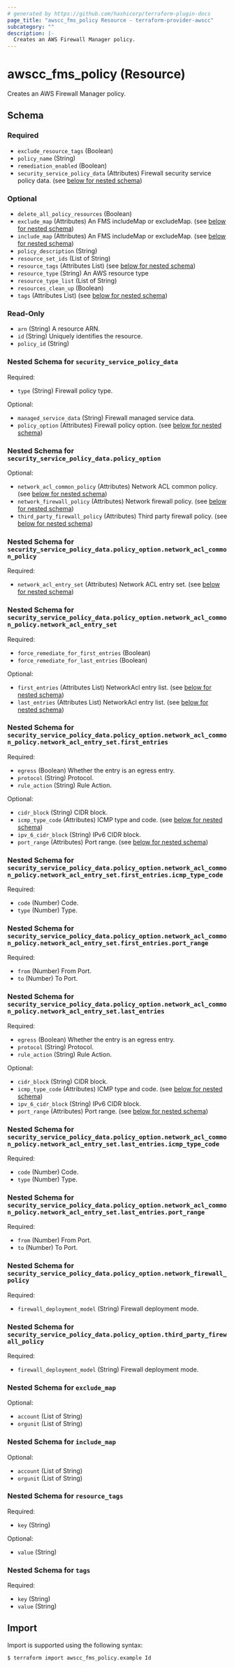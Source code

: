 ```yaml
---
# generated by https://github.com/hashicorp/terraform-plugin-docs
page_title: "awscc_fms_policy Resource - terraform-provider-awscc"
subcategory: ""
description: |-
  Creates an AWS Firewall Manager policy.
---
```


# awscc_fms_policy (Resource)

Creates an AWS Firewall Manager policy.



<!-- schema generated by tfplugindocs -->
## Schema

### Required

- `exclude_resource_tags` (Boolean)
- `policy_name` (String)
- `remediation_enabled` (Boolean)
- `security_service_policy_data` (Attributes) Firewall security service policy data. (see [below for nested schema](#nestedatt--security_service_policy_data))

### Optional

- `delete_all_policy_resources` (Boolean)
- `exclude_map` (Attributes) An FMS includeMap or excludeMap. (see [below for nested schema](#nestedatt--exclude_map))
- `include_map` (Attributes) An FMS includeMap or excludeMap. (see [below for nested schema](#nestedatt--include_map))
- `policy_description` (String)
- `resource_set_ids` (List of String)
- `resource_tags` (Attributes List) (see [below for nested schema](#nestedatt--resource_tags))
- `resource_type` (String) An AWS resource type
- `resource_type_list` (List of String)
- `resources_clean_up` (Boolean)
- `tags` (Attributes List) (see [below for nested schema](#nestedatt--tags))

### Read-Only

- `arn` (String) A resource ARN.
- `id` (String) Uniquely identifies the resource.
- `policy_id` (String)

<a id="nestedatt--security_service_policy_data"></a>
### Nested Schema for `security_service_policy_data`

Required:

- `type` (String) Firewall policy type.

Optional:

- `managed_service_data` (String) Firewall managed service data.
- `policy_option` (Attributes) Firewall policy option. (see [below for nested schema](#nestedatt--security_service_policy_data--policy_option))

<a id="nestedatt--security_service_policy_data--policy_option"></a>
### Nested Schema for `security_service_policy_data.policy_option`

Optional:

- `network_acl_common_policy` (Attributes) Network ACL common policy. (see [below for nested schema](#nestedatt--security_service_policy_data--policy_option--network_acl_common_policy))
- `network_firewall_policy` (Attributes) Network firewall policy. (see [below for nested schema](#nestedatt--security_service_policy_data--policy_option--network_firewall_policy))
- `third_party_firewall_policy` (Attributes) Third party firewall policy. (see [below for nested schema](#nestedatt--security_service_policy_data--policy_option--third_party_firewall_policy))

<a id="nestedatt--security_service_policy_data--policy_option--network_acl_common_policy"></a>
### Nested Schema for `security_service_policy_data.policy_option.network_acl_common_policy`

Required:

- `network_acl_entry_set` (Attributes) Network ACL entry set. (see [below for nested schema](#nestedatt--security_service_policy_data--policy_option--network_acl_common_policy--network_acl_entry_set))

<a id="nestedatt--security_service_policy_data--policy_option--network_acl_common_policy--network_acl_entry_set"></a>
### Nested Schema for `security_service_policy_data.policy_option.network_acl_common_policy.network_acl_entry_set`

Required:

- `force_remediate_for_first_entries` (Boolean)
- `force_remediate_for_last_entries` (Boolean)

Optional:

- `first_entries` (Attributes List) NetworkAcl entry list. (see [below for nested schema](#nestedatt--security_service_policy_data--policy_option--network_acl_common_policy--network_acl_entry_set--first_entries))
- `last_entries` (Attributes List) NetworkAcl entry list. (see [below for nested schema](#nestedatt--security_service_policy_data--policy_option--network_acl_common_policy--network_acl_entry_set--last_entries))

<a id="nestedatt--security_service_policy_data--policy_option--network_acl_common_policy--network_acl_entry_set--first_entries"></a>
### Nested Schema for `security_service_policy_data.policy_option.network_acl_common_policy.network_acl_entry_set.first_entries`

Required:

- `egress` (Boolean) Whether the entry is an egress entry.
- `protocol` (String) Protocol.
- `rule_action` (String) Rule Action.

Optional:

- `cidr_block` (String) CIDR block.
- `icmp_type_code` (Attributes) ICMP type and code. (see [below for nested schema](#nestedatt--security_service_policy_data--policy_option--network_acl_common_policy--network_acl_entry_set--first_entries--icmp_type_code))
- `ipv_6_cidr_block` (String) IPv6 CIDR block.
- `port_range` (Attributes) Port range. (see [below for nested schema](#nestedatt--security_service_policy_data--policy_option--network_acl_common_policy--network_acl_entry_set--first_entries--port_range))

<a id="nestedatt--security_service_policy_data--policy_option--network_acl_common_policy--network_acl_entry_set--first_entries--icmp_type_code"></a>
### Nested Schema for `security_service_policy_data.policy_option.network_acl_common_policy.network_acl_entry_set.first_entries.icmp_type_code`

Required:

- `code` (Number) Code.
- `type` (Number) Type.


<a id="nestedatt--security_service_policy_data--policy_option--network_acl_common_policy--network_acl_entry_set--first_entries--port_range"></a>
### Nested Schema for `security_service_policy_data.policy_option.network_acl_common_policy.network_acl_entry_set.first_entries.port_range`

Required:

- `from` (Number) From Port.
- `to` (Number) To Port.



<a id="nestedatt--security_service_policy_data--policy_option--network_acl_common_policy--network_acl_entry_set--last_entries"></a>
### Nested Schema for `security_service_policy_data.policy_option.network_acl_common_policy.network_acl_entry_set.last_entries`

Required:

- `egress` (Boolean) Whether the entry is an egress entry.
- `protocol` (String) Protocol.
- `rule_action` (String) Rule Action.

Optional:

- `cidr_block` (String) CIDR block.
- `icmp_type_code` (Attributes) ICMP type and code. (see [below for nested schema](#nestedatt--security_service_policy_data--policy_option--network_acl_common_policy--network_acl_entry_set--last_entries--icmp_type_code))
- `ipv_6_cidr_block` (String) IPv6 CIDR block.
- `port_range` (Attributes) Port range. (see [below for nested schema](#nestedatt--security_service_policy_data--policy_option--network_acl_common_policy--network_acl_entry_set--last_entries--port_range))

<a id="nestedatt--security_service_policy_data--policy_option--network_acl_common_policy--network_acl_entry_set--last_entries--icmp_type_code"></a>
### Nested Schema for `security_service_policy_data.policy_option.network_acl_common_policy.network_acl_entry_set.last_entries.icmp_type_code`

Required:

- `code` (Number) Code.
- `type` (Number) Type.


<a id="nestedatt--security_service_policy_data--policy_option--network_acl_common_policy--network_acl_entry_set--last_entries--port_range"></a>
### Nested Schema for `security_service_policy_data.policy_option.network_acl_common_policy.network_acl_entry_set.last_entries.port_range`

Required:

- `from` (Number) From Port.
- `to` (Number) To Port.





<a id="nestedatt--security_service_policy_data--policy_option--network_firewall_policy"></a>
### Nested Schema for `security_service_policy_data.policy_option.network_firewall_policy`

Required:

- `firewall_deployment_model` (String) Firewall deployment mode.


<a id="nestedatt--security_service_policy_data--policy_option--third_party_firewall_policy"></a>
### Nested Schema for `security_service_policy_data.policy_option.third_party_firewall_policy`

Required:

- `firewall_deployment_model` (String) Firewall deployment mode.




<a id="nestedatt--exclude_map"></a>
### Nested Schema for `exclude_map`

Optional:

- `account` (List of String)
- `orgunit` (List of String)


<a id="nestedatt--include_map"></a>
### Nested Schema for `include_map`

Optional:

- `account` (List of String)
- `orgunit` (List of String)


<a id="nestedatt--resource_tags"></a>
### Nested Schema for `resource_tags`

Required:

- `key` (String)

Optional:

- `value` (String)


<a id="nestedatt--tags"></a>
### Nested Schema for `tags`

Required:

- `key` (String)
- `value` (String)

## Import

Import is supported using the following syntax:

```shell
$ terraform import awscc_fms_policy.example Id
```
